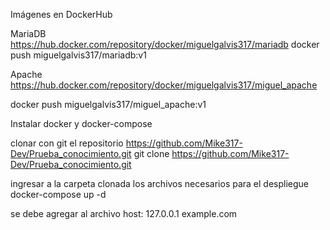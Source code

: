 Imágenes en DockerHub

MariaDB
https://hub.docker.com/repository/docker/miguelgalvis317/mariadb
docker push miguelgalvis317/mariadb:v1

Apache
https://hub.docker.com/repository/docker/miguelgalvis317/miguel_apache

docker push miguelgalvis317/miguel_apache:v1

Instalar docker y docker-compose

clonar con git el repositorio https://github.com/Mike317-Dev/Prueba_conocimiento.git
git clone https://github.com/Mike317-Dev/Prueba_conocimiento.git

ingresar a la carpeta clonada los archivos necesarios para el despliegue
docker-compose up -d

se debe agregar al archivo host:
127.0.0.1 example.com
